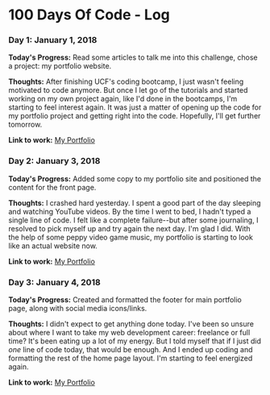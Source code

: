 # 100 Days Of Code - Log

### Day 1: January 1, 2018

**Today's Progress:** Read some articles to talk me into this challenge, chose a project: my portfolio website.

**Thoughts:** After finishing UCF's coding bootcamp, I just wasn't feeling motivated to code anymore. But once I let go of the tutorials and started working on my own project again, like I'd done in the bootcamps, I'm starting to feel interest again. It was just a matter of opening up the code for my portfolio project and getting right into the code. Hopefully, I'll get further tomorrow.

**Link to work:** [My Portfolio](https://saluki-scribe.github.io/my-portfolio/)

### Day 2: January 3, 2018

**Today's Progress:** Added some copy to my portfolio site and positioned the content for the front page.

**Thoughts:** I crashed hard yesterday. I spent a good part of the day sleeping and watching YouTube videos. By the time I went to bed, I hadn't typed a single line of code. I felt like a complete failure--but after some journaling, I resolved to pick myself up and try again the next day. I'm glad I did. With the help of some peppy video game music, my portfolio is starting to look like an actual website now. 

**Link to work:** [My Portfolio](https://saluki-scribe.github.io/my-portfolio/)

### Day 3: January 4, 2018

**Today's Progress:** Created and formatted the footer for main portfolio page, along with social media icons/links.

**Thoughts:** I didn't expect to get anything done today. I've been so unsure about where I want to take my web development career: freelance or full time? It's been eating up a lot of my energy. But I told myself that if I just did *one* line of code today, that would be enough. And I ended up coding and formatting the rest of the home page layout. I'm starting to feel energized again. 

**Link to work:** [My Portfolio](https://saluki-scribe.github.io/my-portfolio/)

